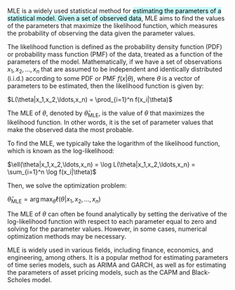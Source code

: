 MLE is a widely used statistical method for <mark style="background: #ABF7F7A6;">estimating the parameters of a statistical model. Given a set of observed data</mark>, MLE aims to find the values of the parameters that maximize the likelihood function, which measures the probability of observing the data given the parameter values.

The likelihood function is defined as the probability density function (PDF) or probability mass function (PMF) of the data, treated as a function of the parameters of the model. Mathematically, if we have a set of observations ${x_1, x_2, \ldots, x_n}$ that are assumed to be independent and identically distributed (i.i.d.) according to some PDF or PMF $f(x|\theta)$, where $\theta$ is a vector of parameters to be estimated, then the likelihood function is given by:

$L(\theta|x_1,x_2,\ldots,x_n) = \prod_{i=1}^n f(x_i|\theta)$

The MLE of $\theta$, denoted by $\hat{\theta}_{\text{MLE}}$, is the value of $\theta$ that maximizes the likelihood function. In other words, it is the set of parameter values that make the observed data the most probable.

To find the MLE, we typically take the logarithm of the likelihood function, which is known as the log-likelihood:

$\ell(\theta|x_1,x_2,\ldots,x_n) = \log L(\theta|x_1,x_2,\ldots,x_n) = \sum_{i=1}^n \log f(x_i|\theta)$

Then, we solve the optimization problem:

$\hat{\theta}_{\text{MLE}} = \arg\max_\theta \ell(\theta|x_1,x_2,\ldots,x_n)$

The MLE of $\theta$ can often be found analytically by setting the derivative of the log-likelihood function with respect to each parameter equal to zero and solving for the parameter values. However, in some cases, numerical optimization methods may be necessary.

MLE is widely used in various fields, including finance, economics, and engineering, among others. It is a popular method for estimating parameters of time series models, such as ARIMA and GARCH, as well as for estimating the parameters of asset pricing models, such as the CAPM and Black-Scholes model.
